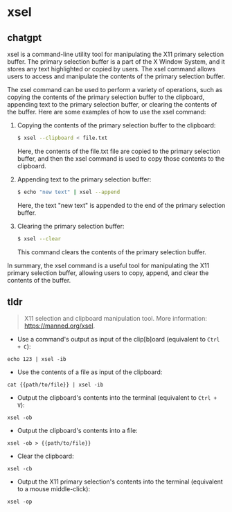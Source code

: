 # xsel 
## chatgpt 
xsel is a command-line utility tool for manipulating the X11 primary selection buffer. The primary selection buffer is a part of the X Window System, and it stores any text highlighted or copied by users. The xsel command allows users to access and manipulate the contents of the primary selection buffer.

The xsel command can be used to perform a variety of operations, such as copying the contents of the primary selection buffer to the clipboard, appending text to the primary selection buffer, or clearing the contents of the buffer. Here are some examples of how to use the xsel command:

1. Copying the contents of the primary selection buffer to the clipboard:
   ```bash
   $ xsel --clipboard < file.txt
   ```
   Here, the contents of the file.txt file are copied to the primary selection buffer, and then the xsel command is used to copy those contents to the clipboard.

2. Appending text to the primary selection buffer:
   ```bash
   $ echo "new text" | xsel --append
   ```
   Here, the text "new text" is appended to the end of the primary selection buffer.

3. Clearing the primary selection buffer:
   ```bash
   $ xsel --clear
   ```
   This command clears the contents of the primary selection buffer.

In summary, the xsel command is a useful tool for manipulating the X11 primary selection buffer, allowing users to copy, append, and clear the contents of the buffer. 

## tldr 
 
> X11 selection and clipboard manipulation tool.
> More information: <https://manned.org/xsel>.

- Use a command's output as input of the clip[b]oard (equivalent to `Ctrl + C`):

`echo 123 | xsel -ib`

- Use the contents of a file as input of the clipboard:

`cat {{path/to/file}} | xsel -ib`

- Output the clipboard's contents into the terminal (equivalent to `Ctrl + V`):

`xsel -ob`

- Output the clipboard's contents into a file:

`xsel -ob > {{path/to/file}}`

- Clear the clipboard:

`xsel -cb`

- Output the X11 primary selection's contents into the terminal (equivalent to a mouse middle-click):

`xsel -op`
